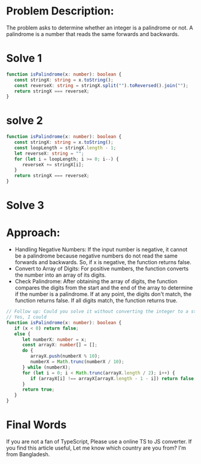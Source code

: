 # Problem Description:

The problem asks to determine whether an integer is a palindrome or not. A palindrome is a number that reads the same forwards and backwards.

# Solve 1

```ts
function isPalindrome(x: number): boolean {
   const stringX: string = x.toString();
   const reverseX: string = stringX.split("").toReversed().join("");
   return stringX === reverseX;
}
```

# solve 2

```ts
function isPalindrome(x: number): boolean {
   const stringX: string = x.toString();
   const loopLength = stringX.length - 1;
   let reverseX: string = "";
   for (let i = loopLength; i >= 0; i--) {
      reverseX += stringX[i];
   }
   return stringX === reverseX;
}
```

# Solve 3

# Approach:

-  Handling Negative Numbers: If the input number is negative, it cannot be a palindrome because negative numbers do not read the same forwards and backwards. So, if x is negative, the function returns false.
-  Convert to Array of Digits: For positive numbers, the function converts the number into an array of its digits.
-  Check Palindrome: After obtaining the array of digits, the function compares the digits from the start and the end of the array to determine if the number is a palindrome. If at any point, the digits don't match, the function returns false. If all digits match, the function returns true.

```ts
// Follow up: Could you solve it without converting the integer to a string?
// Yes, I could
function isPalindrome(x: number): boolean {
   if (x < 0) return false;
   else {
      let numberX: number = x;
      const arrayX: number[] = [];
      do {
         arrayX.push(numberX % 10);
         numberX = Math.trunc(numberX / 10);
      } while (numberX);
      for (let i = 0; i < Math.trunc(arrayX.length / 2); i++) {
         if (arrayX[i] !== arrayX[arrayX.length - 1 - i]) return false;
      }
      return true;
   }
}
```

# Final Words

If you are not a fan of TypeScript, Please use a online TS to JS converter.
If you find this article useful, Let me know which country are you from? I'm from Bangladesh.
